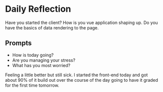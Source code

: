 # Daily Reflection
Have you started the client? How is you vue application shaping up. Do you have the basics of data rendering to the page.  

## Prompts
- How is today going? 
- Are you managing your stress?
- What has you most worried?

Feeling a little better but still sick. I started the front-end today and got about 90% of it build out over the course of the day going to have it graded for the first time tomorrow.